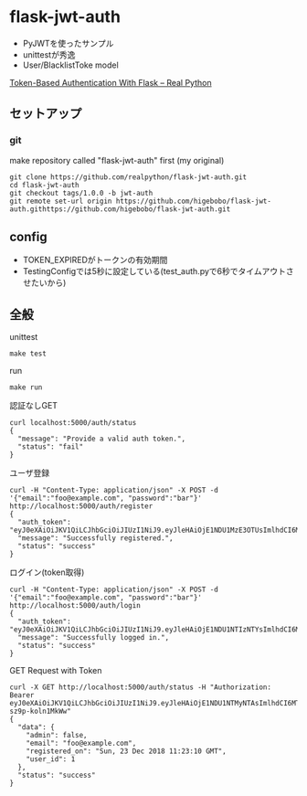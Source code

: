 # flask-jwt-auth

* PyJWTを使ったサンプル
* unittestが秀逸
* User/BlacklistToke model

[Token\-Based Authentication With Flask – Real Python](https://realpython.com/token-based-authentication-with-flask/)

## セットアップ

### git

make repository called "flask-jwt-auth" first (my original)

```shell
git clone https://github.com/realpython/flask-jwt-auth.git
cd flask-jwt-auth
git checkout tags/1.0.0 -b jwt-auth
git remote set-url origin https://github.com/higebobo/flask-jwt-auth.githttps://github.com/higebobo/flask-jwt-auth.git
```

## config

* TOKEN_EXPIREDがトークンの有効期間
* TestingConfigでは5秒に設定している(test_auth.pyで6秒でタイムアウトさせたいから)

## 全般

unittest

```shell
make test
```

run

```shell
make run
```

認証なしGET

```shell
curl localhost:5000/auth/status
{
  "message": "Provide a valid auth token.", 
  "status": "fail"
}
```

ユーザ登録

```shell
curl -H "Content-Type: application/json" -X POST -d '{"email":"foo@example.com", "password":"bar"}' http://localhost:5000/auth/register
{
  "auth_token": "eyJ0eXAiOiJKV1QiLCJhbGciOiJIUzI1NiJ9.eyJleHAiOjE1NDU1MzE3OTUsImlhdCI6MTU0NTUzMTc5MCwic3ViIjoxfQ.exUCNjK_CZrTMh7DE8QZ3on_ezMXRLX6GZIF1FdBBAg", 
  "message": "Successfully registered.", 
  "status": "success"
}
```

ログイン(token取得)

```shell
curl -H "Content-Type: application/json" -X POST -d '{"email":"foo@example.com", "password":"bar"}' http://localhost:5000/auth/login
{
  "auth_token": "eyJ0eXAiOiJKV1QiLCJhbGciOiJIUzI1NiJ9.eyJleHAiOjE1NDU1NTIzNTYsImlhdCI6MTU0NTU1MjM1MSwic3ViIjoxfQ.7WVqNOEPTmLVRKVupu42VZPLShWO2uIYtP_d_QtaQHY", 
  "message": "Successfully logged in.", 
  "status": "success"
}
```

GET Request with Token

```shell
curl -X GET http://localhost:5000/auth/status -H "Authorization: Bearer eyJ0eXAiOiJKV1QiLCJhbGciOiJIUzI1NiJ9.eyJleHAiOjE1NDU1NTMyNTAsImlhdCI6MTU0NTU1Mjg5MCwic3ViIjoxfQ.Q3eI1C0O8ae1HtVq16oL8fa500jT-sz9p-koln1MkWw"
{
  "data": {
    "admin": false, 
    "email": "foo@example.com", 
    "registered_on": "Sun, 23 Dec 2018 11:23:10 GMT", 
    "user_id": 1
  }, 
  "status": "success"
}
```
